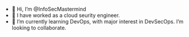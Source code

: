 - 👋 Hi, I’m @InfoSecMastermind
- 👀 I have worked as a cloud seurity engineer.
- 🌱 I’m currently learning DevOps, with major interest in DevSecOps.
   I’m looking to collaborate.
